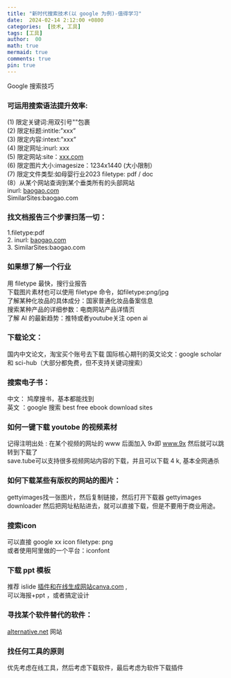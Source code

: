 ```yaml
---
title: "新时代搜索技术(以 google 为例)-值得学习"
date:  2024-02-14 2:12:00 +0800
categories:  [技术, 工具] 
tags: [工具]     
author:  00                    
math: true
mermaid: true
comments: true
pin: true
---
```


Google 搜索技巧<br>

### 可运用搜索语法提升效率:<br>
(1) 限定关键词:用双引号""包裹<br>
(2) 限定标题:intitle:”xxx”<br>
(3) 限定内容:intext:”xxx”<br>
(4) 限定网址:inurl: xxx<br>
(5) 限定网站:site：[xxx.com](http://xxx.com/)<br>
(6) 限定图片大小:imagesize：1234x1440 (大小限制）<br>
(7) 限定文件类型:如母婴行业2023 filetype: pdf / doc<br>
(8）从某个网站查询到某个垂类所有的头部网站<br>
inurl:  [baogao.com](http://baogao.com/)<br>
SimilarSites:baogao.com<br>

### 找文档报告三个步骤扫荡一切：<br>
1.filetype:pdf<br>
2. inurl:  [baogao.com](http://baogao.com/)<br>
3. SimilarSites:baogao.com<br>

### 如果想了解一个行业<br>
用 filetype 最快，搜行业报告<br>
下载图片素材也可以使用 filetype 命令，如filetype:png/jpg<br>
了解某种化妆品的具体成分：国家普通化妆品备案信息<br>
搜索某种产品的详细参数：电商网站产品详情页<br>
了解 AI 的最新趋势：推特或者youtube关注 open ai<br>

### 下载论文：<br>
国内中文论文，淘宝买个账号去下载
国际核心期刊的英文论文：google scholar 和 sci-hub（大部分都免费，但不支持关键词搜索）

### 搜索电子书：<br>
中文： 鸠摩搜书，基本都能找到<br>
英文 ：google 搜索 best free ebook download sites<br>

### 如何一键下载 youtobe 的视频素材<br>
记得注明出处 : 在某个视频的网址的 www 后面加入 9x即 www.9x 然后就可以跳转到下载了<br>
save.tube可以支持很多视频网站内容的下载，并且可以下载 4 k, 基本全网通杀<br>

### 如何下载某些有版权的网站的图片：<br>
gettyimages找一张图片，然后复制链接，然后打开下载器 gettyimages downloader 然后把网址粘贴进去，就可以直接下载，但是不要用于商业用途。<br>

### 搜索icon <br>
可以直接 google xx icon filetype: png<br>
或者使用阿里做的一个平台：iconfont<br>

### 下载 ppt 模板<br>
推荐 islide [插件和在线生成网站canva.com](http://xn--canva-ln2hu74ayhf7v3aq6dc93dxmov3lq2b.com/) ,<br>
可以海报+ppt ，或者搞定设计<br>

### 寻找某个软件替代的软件：<br>
[alternative.net](http://alternative.net/) 网站<br>

### 找任何工具的原则<br>
优先考虑在线工具，然后考虑下载软件，最后考虑为软件下载插件<br>
